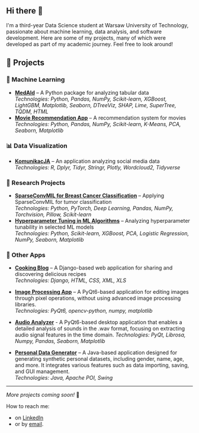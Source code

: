 ## Hi there 👋
I'm a third-year Data Science student at Warsaw University of Technology, passionate about machine learning, data analysis, and software development. Here are some of my projects, many of which were developed as part of my academic journey. Feel free to look around!

## 📌 Projects  

### 🤖 Machine Learning  
- **[MedAId](https://github.com/DeptuchMateusz/medAId)** – A Python package for analyzing tabular data  
  *Technologies: Python, Pandas, NumPy, Scikit-learn, XGBoost, LightGBM, Matplotlib, Seaborn, DTreeViz, SHAP, Lime, SuperTree, TQDM, HTML* 
- **[Movie Recommendation App](https://github.com/kaminskaz/PROJEKT2_ML_klasteryzacja)** – A recommendation system for movies  
  *Technologies: Python, Pandas, NumPy, Scikit-learn, K-Means, PCA, Seaborn, Matplotlib*

### 📊 Data Visualization  
- **[KomunikacJA](https://github.com/kaminskaz/ProjektJA-KomunikacJA)** – An application analyzing social media data  
  *Technologies: R, Dplyr, Tidyr, Stringr, Plotly, Wordcloud2, Tidyverse* 

### 🔬 Research Projects  
- **[SparseConvMIL for Breast Cancer Classification](https://github.com/kaminskaz/Warsztaty-badawcze-public)** – Applying SparseConvMIL for tumor classification  
    *Technologies: Python, PyTorch, Deep Learning, Pandas, NumPy, Torchvision, Pillow, Scikit-learn* 
- **[Hyperparameter Tuning in ML Algorithms](https://github.com/DeptuchMateusz/2024Z-AutoML/tree/main/projects/project1/329822_327271_327269)** – Analyzing hyperparameter tunability in selected ML models  
    *Technologies: Python, Scikit-learn, XGBoost, PCA, Logistic Regression, NumPy, Seaborn, Matplotlib* 

### 🔢 Other Apps
- **[Cooking Blog](https://github.com/yourgithubusername/cooking-blog)** – A Django-based web application for sharing and discovering delicious recipes  
  *Technologies: Django, HTML, CSS, XML, XLS*
  
- **[Image Processing App](https://github.com/yourgithubusername/biometria-projekt1)** – A PyQt6-based application for editing images through pixel operations, without using advanced image processing libraries.  
  *Technologies: PyQt6, opencv-python, numpy, matplotlib*
- **[Audio Analyzer](https://github.com/kaminskaz/dzwiek_projekt1)** - A PyQt6-based desktop application that enables a detailed analysis of sounds in the .wav format, focusing on extracting audio signal features in the time domain.
  *Technologies: PyQt, Librosa, Numpy, Pandas, Seaborn, Matplotlib*
 
- **[Personal Data Generator](https://github.com/kaminskaz/Artificial-Data-Generator)** – A Java-based application designed for generating synthetic personal datasets, including gender, name, age, and more. It integrates various features such as data importing, saving, and GUI management.  
  *Technologies: Java, Apache POI, Swing*  

---

*More projects coming soon!* 🚀

How to reach me: 
  - on [LinkedIn](https://www.linkedin.com/in/kaminskaz/)
  - or by [email](mailto:kaminska.zm@gmail.com).

